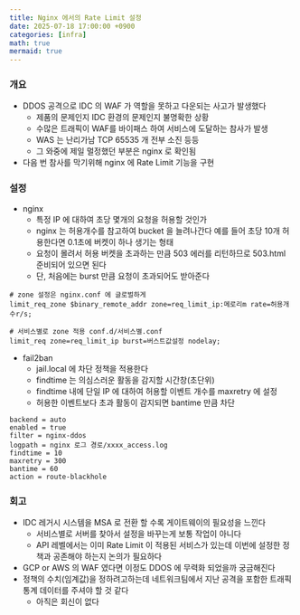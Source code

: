 ```yaml
---
title: Nginx 에서의 Rate Limit 설정 
date: 2025-07-18 17:00:00 +0900
categories: [infra]
math: true
mermaid: true
---
```


### 개요 
- DDOS 공격으로 IDC 의 WAF 가 역할을 못하고 다운되는 사고가 발생했다  
  - 제품의 문제인지 IDC 환경의 문제인지 불명확한 상황
  - 수많은 트래픽이 WAF를 바이패스 하여 서비스에 도달하는 참사가 발생 
  - WAS 는 난리가남 TCP 65535 개 전부 소진 등등 
  - 그 와중에 제일 멀정했던 부분은 nginx 로 확인됨 
- 다음 번 참사를 막기위해 nginx 에 Rate Limit 기능을 구현 

### 설정 
- nginx 
  - 특정 IP 에 대하여 초당 몇개의 요청을 허용할 것인가
  - nginx 는 허용개수를 참고하여 bucket 을 늘려나간다 예를 들어 초당 10개 허용한다면 0.1초에 버켓이 하나 생기는 형태 
  - 요청이 몰려서 허용 버켓을 초과하는 만큼 503 에러를 리턴하므로 503.html 준비되어 있으면 된다 
  - 단, 처음에는 burst 만큼 요청이 초과되어도 받아준다
```
# zone 설정은 nginx.conf 에 글로벌하게 
limit_req_zone $binary_remote_addr zone=req_limit_ip:메로리m rate=허용개수r/s;

# 서비스별로 zone 적용 conf.d/서비스별.conf 
limit_req zone=req_limit_ip burst=버스트값설정 nodelay;

```

- fail2ban 
  - jail.local 에 차단 정책을 적용한다 
  - findtime 는 의심스러운 활동을 감지할 시간창(초단위)
  - findtime 내에 단일 IP 에 대하여 허용할 이벤트 개수를 maxretry 에 설정 
  - 허용한 이벤트보다 초과 활동이 감지되면 bantime 만큼 차단 
```
backend = auto
enabled = true
filter = nginx-ddos
logpath = nginx 로그 경로/xxxx_access.log
findtime = 10
maxretry = 300
bantime = 60
action = route-blackhole
```

### 회고 
- IDC 레거시 시스템을 MSA 로 전환 할 수록 게이트웨이의 필요성을 느낀다
  - 서비스별로 서버를 찾아서 설정을 바꾸는게 보통 작업이 아니다
  - API 레벨에서는 이미 Rate Limit 이 적용된 서비스가 있는데 이번에 설정한 정책과 공존해야 하는지 논의가 필요하다 
- GCP or AWS 의 WAF 였다면 이정도 DDOS 에 무력화 되었을까 궁금해진다   
- 정책의 수치(임계값)을 정하려고하는데 네트워크팀에서 지난 공격을 포함한 트래픽 통계 데이터를 주셔야 할 것 같다 
  - 아직은 회신이 없다
